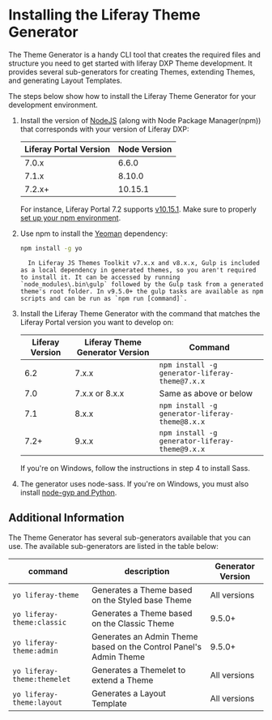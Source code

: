 # Installing the Liferay Theme Generator

The Theme Generator is a handy CLI tool that creates the required files and structure you need to get started with liferay DXP Theme development. It provides several sub-generators for creating Themes, extending Themes, and generating Layout Templates.

The steps below show how to install the Liferay Theme Generator for your development environment.

1. Install the version of [NodeJS](http://nodejs.org/) (along with Node Package Manager(npm)) that corresponds with your version of Liferay DXP:

    | Liferay Portal Version | Node Version |
    | --- | --- |
    | 7.0.x | 6.6.0 |
    | 7.1.x | 8.10.0 |
    | 7.2.x+ | 10.15.1 |

    For instance, Liferay Portal 7.2 supports [v10.15.1](https://nodejs.org/download/release/v10.15.1/). Make sure to properly [set up your npm environment](TODO:setting-up-your-npm-environment).

1. Use npm to install the [Yeoman](http://yeoman.io/) dependency:

    ```bash
    npm install -g yo
    ```

    ```note::
      In Liferay JS Themes Toolkit v7.x.x and v8.x.x, Gulp is included as a local dependency in generated themes, so you aren't required to install it. It can be accessed by running `node_modules\.bin\gulp` followed by the Gulp task from a generated theme's root folder. In v9.5.0+ the gulp tasks are available as npm scripts and can be run as `npm run [command]`.
    ```

1. Install the Liferay Theme Generator with the command that matches the Liferay Portal version you want to develop on:

    | Liferay Version | Liferay Theme Generator Version | Command |
    | --- | --- | --- |
    | 6.2 | 7.x.x | `npm install -g generator-liferay-theme@7.x.x` |
    | 7.0 | 7.x.x or 8.x.x | Same as above or below |
    | 7.1 | 8.x.x | `npm install -g generator-liferay-theme@8.x.x` |
    | 7.2+ | 9.x.x | `npm install -g generator-liferay-theme@9.x.x` |

    If you're on Windows, follow the instructions in step 4 to install Sass.

1. The generator uses node-sass. If you're on Windows, you must also install [node-gyp and Python](https://github.com/nodejs/node-gyp#installation).

## Additional Information

The Theme Generator has several sub-generators available that you can use. The available sub-generators are listed in the table below:

| command | description | Generator Version |
| --- | --- | --- |
| `yo liferay-theme` | Generates a Theme based on the Styled base Theme | All versions |
| `yo liferay-theme:classic` | Generates a Theme based on the Classic Theme | 9.5.0+ |
| `yo liferay-theme:admin` | Generates an Admin Theme based on the Control Panel's Admin Theme | 9.5.0+ |
| `yo liferay-theme:themelet` | Generates a Themelet to extend a Theme | All versions |
| `yo liferay-theme:layout` | Generates a Layout Template | All versions |
